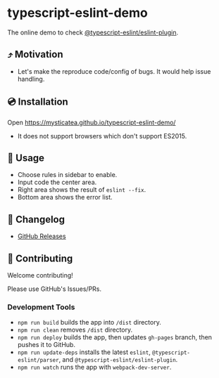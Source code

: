 # typescript-eslint-demo

The online demo to check [@typescript-eslint/eslint-plugin](https://typescript-eslint.io/eslint-plugin).

## ⤴️ Motivation

- Let's make the reproduce code/config of bugs. It would help issue handling.

## 💿 Installation

Open https://mysticatea.github.io/typescript-eslint-demo/

- It does not support browsers which don't support ES2015.

## 📖 Usage

- Choose rules in sidebar to enable.
- Input code the center area.
- Right area shows the result of `eslint --fix`.
- Bottom area shows the error list.

## 📰 Changelog

- [GitHub Releases](https://github.com/mysticatea/typescript-eslint-demo/releases)

## 🍻 Contributing

Welcome contributing!

Please use GitHub's Issues/PRs.

### Development Tools

- `npm run build` builds the app into `/dist` directory.
- `npm run clean` removes `/dist` directory.
- `npm run deploy` builds the app, then updates `gh-pages` branch, then pushes it to GitHub.
- `npm run update-deps` installs the latest `eslint`, `@typescript-eslint/parser`, and `@typescript-eslint/eslint-plugin`.
- `npm run watch` runs the app with `webpack-dev-server`.
